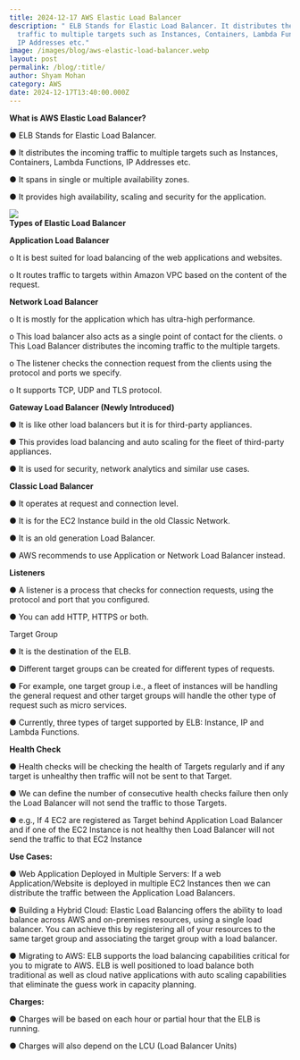 ```yaml
---
title: 2024-12-17 AWS Elastic Load Balancer
description: " ELB Stands for Elastic Load Balancer. It distributes the incoming
  traffic to multiple targets such as Instances, Containers, Lambda Functions,
  IP Addresses etc."
image: /images/blog/aws-elastic-load-balancer.webp
layout: post
permalink: /blog/:title/
author: Shyam Mohan
category: AWS
date: 2024-12-17T13:40:00.000Z
---
```

**What is AWS Elastic Load Balancer?**

● ELB Stands for Elastic Load Balancer.

● It distributes the incoming traffic to multiple targets such as Instances, Containers, Lambda Functions, IP Addresses etc.

● It spans in single or multiple availability zones.

● It provides high availability, scaling and security for the application.

**![](https://lh7-rt.googleusercontent.com/docsz/AD_4nXfNwKX7_5gwlGxExkpWPVod-roH5_r_kxrq98LvWMQ5qJCkZ-u2DTbPc1tj7kdnrkotwlAad3BVsMGWec_ILFWgSntnzKLMRv_rByxgfev8tvrfu8LykuHM1ze2B3FCai9OhvecbA?key=q390jo8iRKV-c2BprE8LOg)**	
**Types of Elastic Load Balancer**

**Application Load Balancer**

o It is best suited for load balancing of the web applications and websites.

o It routes traffic to targets within Amazon VPC based on the content of the request.

**Network Load Balancer**

o It is mostly for the application which has ultra-high performance.

o This load balancer also acts as a single point of contact for the clients.
o This Load Balancer distributes the incoming traffic to the multiple targets.

o The listener checks the connection request from the clients using the protocol and ports we specify.

o It supports TCP, UDP and TLS protocol.

**Gateway Load Balancer (Newly Introduced)**

● It is like other load balancers but it is for third-party appliances.

● This provides load balancing and auto scaling for the fleet of third-party appliances.

● It is used for security, network analytics and similar use cases.

**Classic Load Balancer**

● It operates at request and connection level.

● It is for the EC2 Instance build in the old Classic Network.

● It is an old generation Load Balancer.

● AWS recommends to use Application or Network Load Balancer instead.

**Listeners**

● A listener is a process that checks for connection requests, using the protocol and port that you configured.

● You can add HTTP, HTTPS or both.

Target Group

● It is the destination of the ELB.

● Different target groups can be created for different types of requests.

● For example, one target group i.e., a fleet of instances will be handling the general request and other target groups will handle the other type of request such as micro services.

● Currently, three types of target supported by ELB: Instance, IP and Lambda Functions.

**Health Check**

● Health checks will be checking the health of Targets regularly and if any target is unhealthy then traffic will not be sent to that Target.

● We can define the number of consecutive health checks failure then only the Load Balancer will not send the traffic to those Targets.

● e.g., If 4 EC2 are registered as Target behind Application Load Balancer and if one of the EC2 Instance is not healthy then Load Balancer will not send the traffic to that EC2 Instance

**Use Cases:**

● Web Application Deployed in Multiple Servers: If a web
Application/Website is deployed in multiple EC2 Instances then we can distribute the traffic between the Application Load Balancers.

● Building a Hybrid Cloud: Elastic Load Balancing offers the ability to load balance across AWS and on-premises resources, using a single load balancer. You can achieve this by registering all of your resources to the same target group and associating the target group with a load balancer.

● Migrating to AWS: ELB supports the load balancing capabilities critical for you to migrate to AWS. ELB is well positioned to load balance both traditional as well as cloud native applications with auto scaling capabilities that eliminate the guess work in capacity planning.

**Charges:**

● Charges will be based on each hour or partial hour that the ELB is running.

● Charges will also depend on the LCU (Load Balancer Units)
